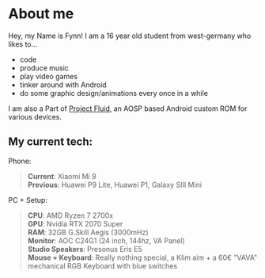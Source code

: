 About me
====================
Hey, my Name is Fynn!
I am a 16 year old student from west-germany who likes to...

- code
- produce music
- play video games
- tinker around with Android
- do some graphic design/animations every once in a while

I am also a Part of [Project Fluid](https://fluidos.me), an AOSP based Android custom ROM for various devices.

My current tech:
----------------
Phone:
> **Current**: Xiaomi Mi 9  
> **Previous**: Huawei P9 Lite, Huawei P1, Galaxy SIII Mini  

PC + Setup:
> **CPU**: AMD Ryzen 7 2700x  
> **GPU**: Nvidia RTX 2070 Super  
> **RAM**: 32GB G.Skill Aegis (3000mHz)  
> **Monitor**: AOC C24G1 (24 inch, 144hz, VA Panel)  
> **Studio Speakers**: Presonus Eris E5  
> **Mouse + Keyboard**: Really nothing special, a Klim aim + a 60€ "VAVA" mechanical RGB Keyboard with blue switches
